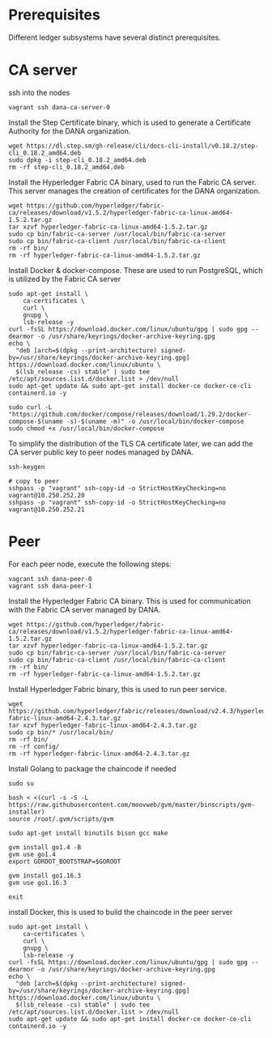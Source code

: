 # Prerequisites
Different ledger subsystems have several distinct prerequisites.

# CA server
ssh into the nodes
```shell
vagrant ssh dana-ca-server-0
```

Install the Step Certificate binary, which is used to generate a Certificate Authority for the DANA organization.
```shell
wget https://dl.step.sm/gh-release/cli/docs-cli-install/v0.18.2/step-cli_0.18.2_amd64.deb
sudo dpkg -i step-cli_0.18.2_amd64.deb
rm -rf step-cli_0.18.2_amd64.deb
```

Install the Hyperledger Fabric CA binary, used to run the Fabric CA server. This server manages the creation of certificates for the DANA organization.
```shell
wget https://github.com/hyperledger/fabric-ca/releases/download/v1.5.2/hyperledger-fabric-ca-linux-amd64-1.5.2.tar.gz
tar xzvf hyperledger-fabric-ca-linux-amd64-1.5.2.tar.gz
sudo cp bin/fabric-ca-server /usr/local/bin/fabric-ca-server
sudo cp bin/fabric-ca-client /usr/local/bin/fabric-ca-client
rm -rf bin/
rm -rf hyperledger-fabric-ca-linux-amd64-1.5.2.tar.gz
```

Install Docker & docker-compose. These are used to run PostgreSQL, which is utilized by the Fabric CA server
```
sudo apt-get install \
    ca-certificates \
    curl \
    gnupg \
    lsb-release -y 
curl -fsSL https://download.docker.com/linux/ubuntu/gpg | sudo gpg --dearmor -o /usr/share/keyrings/docker-archive-keyring.gpg
echo \
  "deb [arch=$(dpkg --print-architecture) signed-by=/usr/share/keyrings/docker-archive-keyring.gpg] https://download.docker.com/linux/ubuntu \
  $(lsb_release -cs) stable" | sudo tee /etc/apt/sources.list.d/docker.list > /dev/null
sudo apt-get update && sudo apt-get install docker-ce docker-ce-cli containerd.io -y

sudo curl -L "https://github.com/docker/compose/releases/download/1.29.2/docker-compose-$(uname -s)-$(uname -m)" -o /usr/local/bin/docker-compose
sudo chmod +x /usr/local/bin/docker-compose
```

To simplify the distribution of the TLS CA certificate later, we can add the CA server public key to peer nodes managed by DANA.

```shell
ssh-keygen

# copy to peer
sshpass -p "vagrant" ssh-copy-id -o StrictHostKeyChecking=no vagrant@10.250.252.20
sshpass -p "vagrant" ssh-copy-id -o StrictHostKeyChecking=no vagrant@10.250.252.21
```

# Peer
For each peer node, execute the following steps:

```shell
vagrant ssh dana-peer-0
vagrant ssh dana-peer-1
```

Install the Hyperledger Fabric CA binary. This is used for communication with the Fabric CA server managed by DANA.
```shell
wget https://github.com/hyperledger/fabric-ca/releases/download/v1.5.2/hyperledger-fabric-ca-linux-amd64-1.5.2.tar.gz
tar xzvf hyperledger-fabric-ca-linux-amd64-1.5.2.tar.gz
sudo cp bin/fabric-ca-server /usr/local/bin/fabric-ca-server
sudo cp bin/fabric-ca-client /usr/local/bin/fabric-ca-client
rm -rf bin/
rm -rf hyperledger-fabric-ca-linux-amd64-1.5.2.tar.gz
```

Install Hyperledger Fabric binary, this is used to run peer service.
```
wget https://github.com/hyperledger/fabric/releases/download/v2.4.3/hyperledger-fabric-linux-amd64-2.4.3.tar.gz
tar xzvf hyperledger-fabric-linux-amd64-2.4.3.tar.gz
sudo cp bin/* /usr/local/bin/
rm -rf bin/
rm -rf config/
rm -rf hyperledger-fabric-linux-amd64-2.4.3.tar.gz
```

Install Golang to package the chaincode if needed
```shell
sudo su

bash < <(curl -s -S -L https://raw.githubusercontent.com/moovweb/gvm/master/binscripts/gvm-installer)
source /root/.gvm/scripts/gvm

sudo apt-get install binutils bison gcc make

gvm install go1.4 -B
gvm use go1.4
export GOROOT_BOOTSTRAP=$GOROOT

gvm install go1.16.3
gvm use go1.16.3

exit
```

install Docker, this is used to build the chaincode in the peer server
```
sudo apt-get install \
    ca-certificates \
    curl \
    gnupg \
    lsb-release -y 
curl -fsSL https://download.docker.com/linux/ubuntu/gpg | sudo gpg --dearmor -o /usr/share/keyrings/docker-archive-keyring.gpg
echo \
  "deb [arch=$(dpkg --print-architecture) signed-by=/usr/share/keyrings/docker-archive-keyring.gpg] https://download.docker.com/linux/ubuntu \
  $(lsb_release -cs) stable" | sudo tee /etc/apt/sources.list.d/docker.list > /dev/null
sudo apt-get update && sudo apt-get install docker-ce docker-ce-cli containerd.io -y
```
